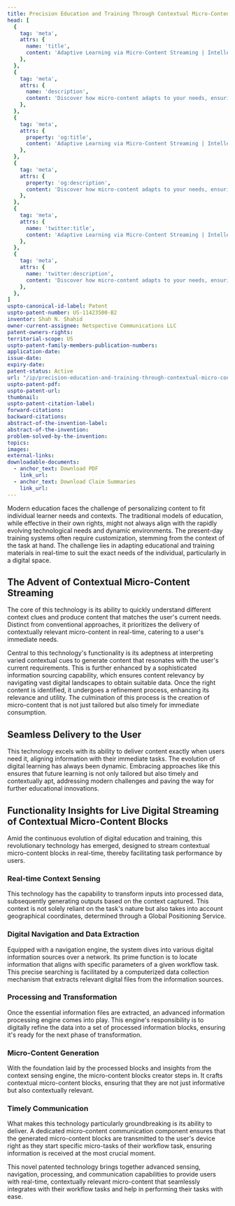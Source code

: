```yaml
---
title: Precision Education and Training Through Contextual Micro-Content Streaming
head: [
  {
    tag: 'meta',
    attrs: {
      name: 'title',
      content: 'Adaptive Learning via Micro-Content Streaming | IntellectualFrontiers',
    },
  },
  {
    tag: 'meta',
    attrs: {
      name: 'description',
      content: 'Discover how micro-content adapts to your needs, ensuring the right knowledge at the right time.' ,
    },
  },
  {
    tag: 'meta',
    attrs: {
      property: 'og:title',
      content: 'Adaptive Learning via Micro-Content Streaming | IntellectualFrontiers',
    },
  },
  {
    tag: 'meta',
    attrs: {
      property: 'og:description',
      content: 'Discover how micro-content adapts to your needs, ensuring the right knowledge at the right time.',
    },
  },
  {
    tag: 'meta',
    attrs: {
      name: 'twitter:title',
      content: 'Adaptive Learning via Micro-Content Streaming | IntellectualFrontiers',
    },
  },
  {
    tag: 'meta',
    attrs: {
      name: 'twitter:description',
      content: 'Discover how micro-content adapts to your needs, ensuring the right knowledge at the right time.',
    },
  },
]
uspto-canonical-id-label: Patent
uspto-patent-number: US-11423500-B2
inventor: Shah N. Shahid
owner-current-assignee: Netspective Communications LLC
patent-owners-rights: 
territorial-scope: US
uspto-patent-family-members-publication-numbers:
application-date: 
issue-date: 
expiry-date: 
patent-status: Active
url: "/ip/precision-education-and-training-through-contextual-micro-content-streaming"
uspto-patent-pdf:
uspto-patent-url:
thumbnail: 
uspto-patent-citation-label: 
forward-citations: 
backward-citations:
abstract-of-the-invention-label: 
abstract-of-the-invention: 
problem-solved-by-the-invention:
topics: 
images:
external-links: 
downloadable-documents: 
  - anchor_text: Download PDF
    link_url: 
  - anchor_text: Download Claim Summaries
    link_url: 
---
```

Modern education faces the challenge of personalizing content to fit individual learner needs and contexts. The traditional models of education, while effective in their own rights, might not always align with the rapidly evolving technological needs and dynamic environments. The present-day training systems often require customization, stemming from the context of the task at hand. The challenge lies in adapting educational and training materials in real-time to suit the exact needs of the individual, particularly in a digital space.

## The Advent of Contextual Micro-Content Streaming

The core of this technology is its ability to quickly understand different context clues and produce content that matches the user's current needs. Distinct from conventional approaches, it prioritizes the delivery of contextually relevant micro-content in real-time, catering to a user's immediate needs.

Central to this technology's functionality is its adeptness at interpreting varied contextual cues to generate content that resonates with the user's current requirements. This is further enhanced by a sophisticated information sourcing capability, which ensures content relevancy by navigating vast digital landscapes to obtain suitable data. Once the right content is identified, it undergoes a refinement process, enhancing its relevance and utility. The culmination of this process is the creation of micro-content that is not just tailored but also timely for immediate consumption.

## Seamless Delivery to the User

This technology excels with its ability to deliver content exactly when users need it, aligning information with their immediate tasks. The evolution of digital learning has always been dynamic. Embracing approaches like this ensures that future learning is not only tailored but also timely and contextually apt, addressing modern challenges and paving the way for further educational innovations.

## Functionality Insights for Live Digital Streaming of Contextual Micro-Content Blocks

Amid the continuous evolution of digital education and training, this revolutionary technology has emerged, designed to stream contextual micro-content blocks in real-time, thereby facilitating task performance by users.

### Real-time Context Sensing

This technology has the capability to transform inputs into processed data, subsequently generating outputs based on the context captured. This context is not solely reliant on the task's nature but also takes into account geographical coordinates, determined through a Global Positioning Service.

### Digital Navigation and Data Extraction

Equipped with a navigation engine, the system dives into various digital information sources over a network. Its prime function is to locate information that aligns with specific parameters of a given workflow task. This precise searching is facilitated by a computerized data collection mechanism that extracts relevant digital files from the information sources.

### Processing and Transformation

Once the essential information files are extracted, an advanced information processing engine comes into play. This engine's responsibility is to digitally refine the data into a set of processed information blocks, ensuring it's ready for the next phase of transformation.

### Micro-Content Generation

With the foundation laid by the processed blocks and insights from the context sensing engine, the micro-content blocks creator steps in. It crafts contextual micro-content blocks, ensuring that they are not just informative but also contextually relevant.

### Timely Communication

What makes this technology particularly groundbreaking is its ability to deliver. A dedicated micro-content communication component ensures that the generated micro-content blocks are transmitted to the user's device right as they start specific micro-tasks of their workflow task, ensuring information is received at the most crucial moment.

This novel patented technology brings together advanced sensing, navigation, processing, and communication capabilities to provide users with real-time, contextually relevant micro-content that seamlessly integrates with their workflow tasks and help in performing their tasks with ease.